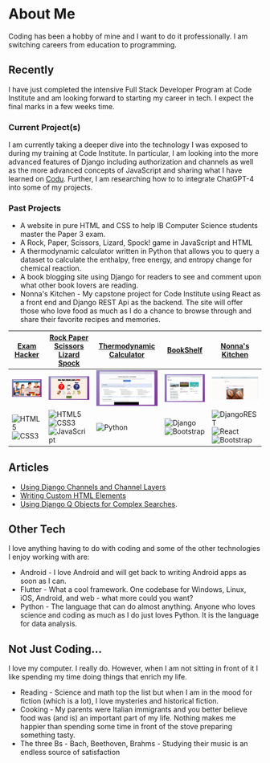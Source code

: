 # About Me
Coding has been a hobby of mine and I want to do it professionally. I am switching careers from education to programming.

## Recently
I have just completed the intensive Full Stack Developer Program at Code Institute and am looking forward to starting my career in tech. I expect the final marks in a few weeks time.

### Current Project(s)
I am currently taking a deeper dive into the technology I was exposed to during my training at Code Institute. In particular, I am looking into the more advanced features of Django including authorization and channels as well as the more advanced concepts of JavaScript and sharing what I have learned on [Codu](https://www.codu.co/). Further, I am researching how to to integrate ChatGPT-4 into some of my projects.

### Past Projects
+ A website in pure HTML and CSS to help IB Computer Science students master the Paper 3 exam.
+ A Rock, Paper, Scissors, Lizard, Spock! game in JavaScript and HTML
+ A thermodynamic calculator written in Python that allows you to query a dataset to calculate the enthalpy, free energy, and entropy change for chemical reaction.
+ A book blogging site using Django for readers to see and comment upon what other book lovers are reading.
+ Nonna's Kitchen - My capstone project for Code Institute using React as a front end and Django REST Api as the backend. The site will offer those who love food as much as I do a chance to browse through and share their favorite recipes and memories.

|[Exam Hacker](https://tony-albanese.github.io/ci-project-1/)|[Rock Paper Scissors Lizard Spock](https://tony-albanese.github.io/ci-project-2/game.html)|[Thermodynamic Calculator](https://tony-albanese.github.io/chem-calc-landing-page/)|[BookShelf](https://ci-project-4-bookshelf.herokuapp.com/accounts/login/)|[Nonna's Kitchen](https://github.com/tony-albanese/nonnas-kitchen) |
|---|---|---|---|---|
|![Exam Hacker](assets/ci-project-shots/p1-mockup.jpeg)  |![Rock Paper Scissors Lizard Spock](assets/ci-project-shots/p2-mockup.jpeg) | ![Thermodynamic Caluclator](assets/ci-project-shots/p3-mockup.jpeg) |![BookShelf](assets/ci-project-shots/p4-mockup.jpeg)|![Nonna's Kithen](assets/ci-project-shots/p5-mockup.png)|
|![HTML5](https://img.shields.io/badge/html5-%23E34F26.svg?style=for-the-badge&logo=html5&logoColor=white) ![CSS3](https://img.shields.io/badge/css3-%231572B6.svg?style=for-the-badge&logo=css3&logoColor=white) |![HTML5](https://img.shields.io/badge/html5-%23E34F26.svg?style=for-the-badge&logo=html5&logoColor=white) ![CSS3](https://img.shields.io/badge/css3-%231572B6.svg?style=for-the-badge&logo=css3&logoColor=white) ![JavaScript](https://img.shields.io/badge/javascript-%23323330.svg?style=for-the-badge&logo=javascript&logoColor=%23F7DF1E)|![Python](https://img.shields.io/badge/python-3670A0?style=for-the-badge&logo=python&logoColor=ffdd54)|![Django](https://img.shields.io/badge/django-%23092E20.svg?style=for-the-badge&logo=django&logoColor=white) ![Bootstrap](https://img.shields.io/badge/bootstrap-%23563D7C.svg?style=for-the-badge&logo=bootstrap&logoColor=white)|	![DjangoREST](https://img.shields.io/badge/DJANGO-REST-ff1709?style=for-the-badge&logo=django&logoColor=white&color=ff1709&labelColor=gray) 	![React](https://img.shields.io/badge/react-%2320232a.svg?style=for-the-badge&logo=react&logoColor=%2361DAFB)  ![Bootstrap](https://img.shields.io/badge/bootstrap-%23563D7C.svg?style=for-the-badge&logo=bootstrap&logoColor=white)|

## Articles
+ [Using Django Channels and Channel Layers](https://www.codu.co/articles/using-django-channels-and-channel-layers-b9ox6wvd)
+ [Writing Custom HTML Elements](https://www.codu.co/articles/writing-custom-html-elements-mxwqnlgc)
+ [Using Django Q Objects for Complex Searches](https://www.codu.co/articles/using-q-objects-for-complex-searches-6vk9rl78).

## Other Tech
I love anything having to do with coding and some of the other technologies I enjoy working with are:
+ Android - I love Android and will get back to writing Android apps as soon as I can.
+ Flutter - What a cool framework. One codebase for Windows, Linux, iOS, Android, and web - what more could you want?
+ Python - The language that can do almost anything. Anyone who loves science and coding as much as I do just loves Python. It is the language for data analysis.


## Not Just Coding...
I love my computer. I really do. However, when I am not sitting in front of it I like spending my time doing things that enrich my life.

+ Reading - Science and math top the list but when I am in the mood for fiction (which is a lot), I love mysteries and historical fiction.
+ Cooking - My parents were Italian immigrants and you better believe food was (and is) an important part of my life. Nothing makes me happier than spending some time in front of the stove preparing something tasty.
+ The three Bs - Bach, Beethoven, Brahms - Studying their music is an endless source of satisfaction



<!--
**tony-albanese/tony-albanese** is a ✨ _special_ ✨ repository because its `README.md` (this file) appears on your GitHub profile.

Here are some ideas to get you started:

- 🔭 I’m currently working on ...
- 🌱 I’m currently learning ...
- 👯 I’m looking to collaborate on ...
- 🤔 I’m looking for help with ...
- 💬 Ask me about ...
- 📫 How to reach me: ...
- 😄 Pronouns: ...
- ⚡ Fun fact: ...
-->
